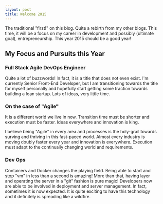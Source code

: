 ```yaml
---
layout: post
title: Welcome 2015
---
```


The traditional "first!" on this blog. Quite a rebirth from my other blogs. This time, it will be a focus on my career in development and possibly (ultimate goal), entrepreneurship. This year 2015 should be a good year!

## My Focus and Pursuits this Year

### Full Stack Agile DevOps Engineer

Quite a lot of buzzwords! In fact, it is a title that does not even exist. I'm currently Senior Front-End Developer, but I am transitioning towards the title for myself personally and hopefully start getting some traction towards building a lean startup. Lots of ideas, very little time.

### On the case of "Agile"

It is a different world we live in now. Transition time must be shorter and execution must be faster. Ideas everywhere and innovation is king.

I believe being "Agile" in every area and processes is the holy-grail towards surving and thriving in this fast-paced world. Almost every industry is moving doubly faster every year and innovation is everywhere. Execution must adapt to the continually changing world and requirements.

### Dev Ops

Containers and Docker changes the playing field. Being able to start and stop "vm" in less than a second is amazing! More than that, having layer and operating the server in a "git" fashion is pure magic! Developers now are able to be involved in deployment and server management. In fact, sometimes it is now expected. It is quite exciting to have this technology and it definitely is spreading like a wildfire.
